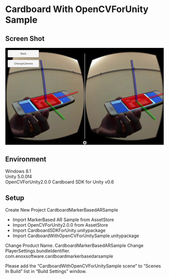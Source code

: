 Cardboard With OpenCVForUnity Sample
====================

Screen Shot
-----
![ScreenShot.jpg](ScreenShot.jpg)


Environment
-----
Windows 8.1  
Unity 5.0.0f4  
OpenCVForUnity2.0.0
Cardboard SDK for Unity v0.6

Setup
-----
Create New Project CardboardMarkerBasedARSample

* Import MarkerBased AR Sample from AssetStore  
* Import OpenCVForUnity2.0.0 from AssetStore  
* Import CardboardSDKForUnity.unitypackage  
* Import CardboardWithOpenCVForUnitySample.unitypackage 

Change Product Name. CardboardMarkerBasedARSample
Change PlayerSettings.bundleIdentifier. com.enoxsoftware.cardboardmarkerbasedarsample

Please add the “CardboardWithOpenCVForUnitySample scene” to “Scenes In Build” list in “Build Settings” window.

